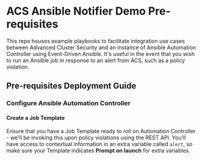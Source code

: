 # ACS Ansible Notifier Demo Pre-requisites
This repo houses example playbooks to facilitate integration use cases between Advanced Cluster Security and an instance of Ansible Automation Controller using Event-Driven Ansible. It's useful in the event that you wish to run an Ansible job in response to an alert from ACS, such as a policy violation.

## Pre-requisites Deployment Guide
### Configure Ansible Automation Controller
#### Create a Job Template
Ensure that you have a Job Template ready to roll on Automation Controller - we'll be invoking this upon policy violations using the REST API. You'll have access to contextual information in an extra variable called `alert`, so make sure your Template indicates **Prompt on launch** for extra variables.
